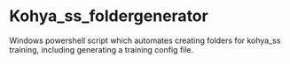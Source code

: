 # Kohya_ss_foldergenerator
Windows powershell script which automates creating folders for kohya_ss training, including generating a training config file.
